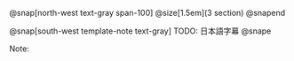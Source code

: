 @snap[north-west text-gray span-100]
@size[1.5em](3 section)
@snapend

@snap[south-west template-note text-gray]
TODO: 日本語字幕
@snape

Note:
